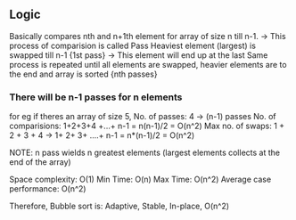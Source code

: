 ## Logic 
Basically compares nth and n+1th element for array of size n till n-1. -> This process of comparision is called Pass
Heaviest element (largest) is swapped till n-1    {1st pass} -> This element will end up at the last
Same process is repeated until all elements are swapped, heavier elements are to the end and array is sorted   {nth passes}


### There will be n-1 passes for n elements
for eg if theres an array of size 5, 
No. of passes: 4 -> (n-1) passes
No. of comparisions: 1+2+3+4 +...+ n-1 = n(n-1)/2  = O(n^2)
Max no. of swaps: 1 + 2 + 3 + 4 -> 1+ 2+ 3+ ....+ n-1 = n*(n-1)/2 = O(n^2)


NOTE: n pass wields n greatest elements (largest elements collects at the end of the array)

Space complexity: O(1)
Min Time: O(n)
Max Time: O(n^2)
Average case performance: O(n^2)

Therefore, Bubble sort is: Adaptive, Stable, In-place, O(n^2)


